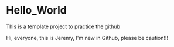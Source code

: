 # Hello_World
This is a template project to practice the github

Hi, everyone, this is Jeremy, I'm new in Github, please be caution!!!
